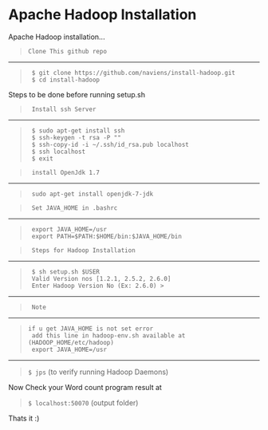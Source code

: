 Apache Hadoop Installation
==============

Apache Hadoop installation...


>``` Clone This github repo ```
---
>      $ git clone https://github.com/naviens/install-hadoop.git
>      $ cd install-hadoop

Steps to be done before running setup.sh

>``` Install ssh Server```
---
>      $ sudo apt-get install ssh
>      $ ssh-keygen -t rsa -P ""
>      $ ssh-copy-id -i ~/.ssh/id_rsa.pub localhost
>      $ ssh localhost
>      $ exit

>``` install OpenJdk 1.7```
---
>      sudo apt-get install openjdk-7-jdk


>``` Set JAVA_HOME in .bashrc```
---
>      export JAVA_HOME=/usr
>      export PATH=$PATH:$HOME/bin:$JAVA_HOME/bin

>``` Steps for Hadoop Installation```
---
>      $ sh setup.sh $USER
>      Valid Version nos [1.2.1, 2.5.2, 2.6.0]
>      Enter Hadoop Version No (Ex: 2.6.0) > 
---

>``` Note```
---
>     if u get JAVA_HOME is not set error
>      add this line in hadoop-env.sh available at (HADOOP_HOME/etc/hadoop)
>      export JAVA_HOME=/usr
---

>```$ jps``` (to verify running Hadoop Daemons)

Now Check your Word count program result at 

>```$ localhost:50070``` (output folder)

Thats it :)
